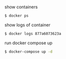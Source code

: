 show containers
```bash
$ docker ps
```
show logs of container
```bash
$ docker logs 877a6073623a
```
run docker compose up
```bash
$ docker-compose up -d
```
